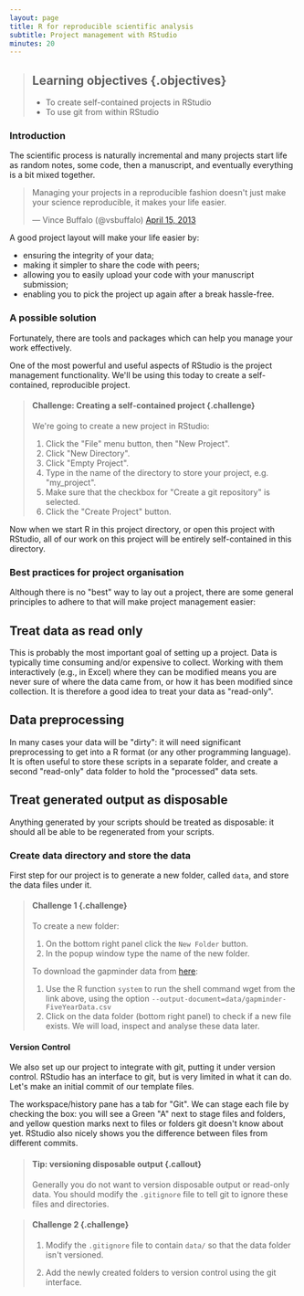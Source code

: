 ```yaml
---
layout: page
title: R for reproducible scientific analysis
subtitle: Project management with RStudio
minutes: 20
---
```




> ## Learning objectives {.objectives}
>
> * To create self-contained projects in RStudio
> * To use git from within RStudio
>

### Introduction

The scientific process is naturally incremental and many projects
start life as random notes, some code, then a manuscript, and
eventually everything is a bit mixed together.

<blockquote class="twitter-tweet"><p>Managing your projects in a reproducible fashion doesn't just make your science reproducible, it makes your life easier.</p>&mdash; Vince Buffalo (@vsbuffalo) <a href="https://twitter.com/vsbuffalo/status/323638476153167872">April 15, 2013</a></blockquote>
<script async src="//platform.twitter.com/widgets.js" charset="utf-8"></script>

<!---

Most people tend to organize their projects like this:

![](fig/bad_layout.png)

There are many reasons why we should *ALWAYS* avoid this:

1. It is really hard to tell which version of your data is
the original and which is the modified;
2. It gets really messy because it mixes files with various
extensions together;
3. It probably takes you a lot of time to actually find
things, and relate the correct figures to the exact code
that has been used to generate it;

-->

A good project layout will make your life easier by:

* ensuring the integrity of your data;
* making it simpler to share the code with peers;
* allowing you to easily upload your code with your manuscript submission;
* enabling you to pick the project up again after a break hassle-free.

### A possible solution

Fortunately, there are tools and packages which can help you manage your work effectively.

One of the most powerful and useful aspects of RStudio is the project management functionality. We'll be using this today to create a self-contained, reproducible project.


> #### Challenge: Creating a self-contained project {.challenge}
>
> We're going to create a new project in RStudio:
>
> 1. Click the "File" menu button, then "New Project".
> 2. Click "New Directory".
> 3. Click "Empty Project".
> 4. Type in the name of the directory to store your project, e.g. "my_project".
> 5. Make sure that the checkbox for "Create a git repository" is selected.
> 6. Click the "Create Project" button.
>

Now when we start R in this project directory, or open this project with RStudio,
all of our work on this project will be entirely self-contained in this directory.

### Best practices for project organisation

Although there is no "best" way to lay out a project, there are some general
principles to adhere to that will make project management easier:

## Treat data as read only

This is probably the most important goal of setting up a project. Data is
typically time consuming and/or expensive to collect. Working with them
interactively (e.g., in Excel) where they can be modified means you are never
sure of where the data came from, or how it has been modified since collection.
It is therefore a good idea to treat your data as "read-only".

## Data preprocessing

In many cases your data will be "dirty": it will need significant preprocessing
to get into a R format (or any other programming language). It is often useful to store these scripts
in a separate folder, and create a second "read-only" data folder to hold the
"processed" data sets.

## Treat generated output as disposable

Anything generated by your scripts should be treated as disposable: it should
all be able to be regenerated from your scripts.

<!---

> #### Tip: ProjectTemplate - a possible solution {.callout}
>
> One way to automate the management of projects is to install the third-party package, `ProjectTemplate`.
> This package will set up an ideal directory structure for project management.
> This is very useful as it enables you to have your analysis pipeline/workflow organised and structured.
> Together with the default RStudio project functionality and Git you will be able to keep track of your
> work as well as be able to share your work with collaborators.
>
> 1. Install `ProjectTemplate`.
> 2. Load the library
> 3. Initialise the project:
>
> 
> ~~~{.r}
> install.packages("ProjectTemplate")
> library(ProjectTemplate)
> create.project("../my_project", merge.strategy = "allow.non.conflict")
> ~~~
>
> For more information on ProjectTemplate and its functionality visit the
> home page [ProjectTemplate](http://projecttemplate.net/index.html)
>


#### Separate function definition and application

The most effective way I find to work in R, is to play around in the interactive
session, then copy commands across to a script file when I'm sure they work and
do what I want. You can also save all the commands you've entered using the
`history` command, but I don't find it useful because when I'm typing its 90%
trial and error.

When your project is new and shiny, the script file usually contains many lines
of directly executed code. As it matures, reusable chunks get pulled into their
own functions. It's a good idea to separate these into separate folders; one
to store useful functions that you'll reuse across analyses and projects, and
one to store the analysis scripts.

> #### Tip: avoiding duplication {.callout}
>
> You may find yourself using data or analysis scripts across several projects.
> Typically you want to avoid duplication to save space and avoid having to
> make updates to code in multiple places.
>
> In this case I find it useful to make "symbolic links", which are essentially
> shortcuts to files somewhere else on a filesystem. On Linux and OS X you can
> use the `ln -s` command, and on windows you can either create a shortcut or
> use the `mklink` command from the windows terminal.
>

-->

### Create data directory and store the data

First step for our project is to generate a new folder, called `data`, and store the data files under it.

> #### Challenge 1 {.challenge}
> To create a new folder:
> 1. On the bottom right panel click the `New Folder` button.
> 2. In the popup window type the name of the new folder.
> 
> To download the gapminder data from [here](https://raw.githubusercontent.com/makostadima/r-novice-intermediate-cambridge-june2015/gh-pages/data/gapminder-FiveYearData.csv):
> 1. Use the R function `system` to run the shell command wget from the link above, using the option `--output-document=data/gapminder-FiveYearData.csv`
> 2. Click on the data folder (bottom right panel) to check if a new file exists.
> We will load, inspect and analyse these data later.

#### Version Control

We also set up our project to integrate with git, putting it under version control.
RStudio has an interface to git, but is very limited in what it can
do. Let's make an initial commit of our template files.

The workspace/history pane has a tab for "Git". We can stage each file by checking the box:
you will see a Green "A" next to stage files and folders, and yellow question marks next to
files or folders git doesn't know about yet. RStudio also nicely shows you the difference
between files from different commits.

> #### Tip: versioning disposable output {.callout}
>
> Generally you do not want to version disposable output or read-only data.
> You should modify the `.gitignore` file to tell git to ignore these files
> and directories.
>

> #### Challenge 2 {.challenge}
>
> 1. Modify the `.gitignore` file to contain `data/`
> so that the data folder isn't versioned.
>
> 2. Add the newly created folders to version control using
> the git interface.
>
>
